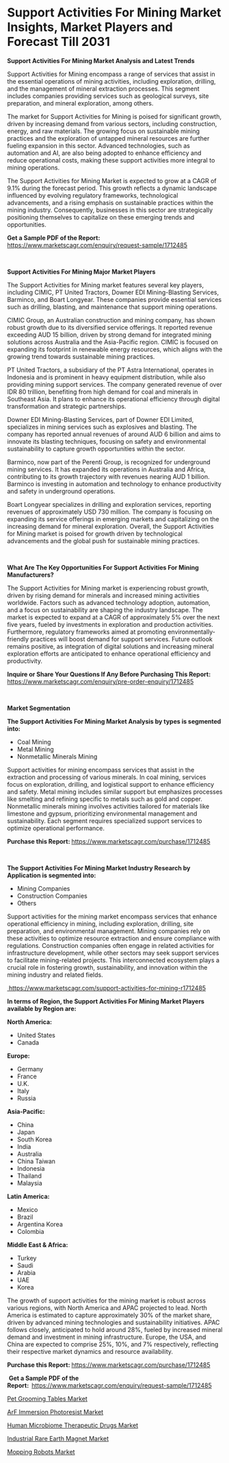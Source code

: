 <p><h1>Support Activities For Mining Market Insights, Market Players and Forecast Till 2031</h1></p><p><strong>Support Activities For Mining Market Analysis and Latest Trends</strong></p>
<p><p>Support Activities for Mining encompass a range of services that assist in the essential operations of mining activities, including exploration, drilling, and the management of mineral extraction processes. This segment includes companies providing services such as geological surveys, site preparation, and mineral exploration, among others.</p><p>The market for Support Activities for Mining is poised for significant growth, driven by increasing demand from various sectors, including construction, energy, and raw materials. The growing focus on sustainable mining practices and the exploration of untapped mineral resources are further fueling expansion in this sector. Advanced technologies, such as automation and AI, are also being adopted to enhance efficiency and reduce operational costs, making these support activities more integral to mining operations.</p><p>The Support Activities for Mining Market is expected to grow at a CAGR of 9.1% during the forecast period. This growth reflects a dynamic landscape influenced by evolving regulatory frameworks, technological advancements, and a rising emphasis on sustainable practices within the mining industry. Consequently, businesses in this sector are strategically positioning themselves to capitalize on these emerging trends and opportunities.</p></p>
<p><strong>Get a Sample PDF of the Report:&nbsp;</strong> <a href="https://www.marketscagr.com/enquiry/request-sample/1712485?utm_campaign=1573&utm_medium=2&utm_source=Github&utm_content=ia&utm_term=22102024&utm_id=support-activities-for-mining">https://www.marketscagr.com/enquiry/request-sample/1712485</a></p>
<p>&nbsp;</p>
<p><strong>Support Activities For Mining Major Market Players</strong></p>
<p><p>The Support Activities for Mining market features several key players, including CIMIC, PT United Tractors, Downer EDI Mining-Blasting Services, Barminco, and Boart Longyear. These companies provide essential services such as drilling, blasting, and maintenance that support mining operations.</p><p>CIMIC Group, an Australian construction and mining company, has shown robust growth due to its diversified service offerings. It reported revenue exceeding AUD 15 billion, driven by strong demand for integrated mining solutions across Australia and the Asia-Pacific region. CIMIC is focused on expanding its footprint in renewable energy resources, which aligns with the growing trend towards sustainable mining practices.</p><p>PT United Tractors, a subsidiary of the PT Astra International, operates in Indonesia and is prominent in heavy equipment distribution, while also providing mining support services. The company generated revenue of over IDR 80 trillion, benefiting from high demand for coal and minerals in Southeast Asia. It plans to enhance its operational efficiency through digital transformation and strategic partnerships.</p><p>Downer EDI Mining-Blasting Services, part of Downer EDI Limited, specializes in mining services such as explosives and blasting. The company has reported annual revenues of around AUD 6 billion and aims to innovate its blasting techniques, focusing on safety and environmental sustainability to capture growth opportunities within the sector.</p><p>Barminco, now part of the Perenti Group, is recognized for underground mining services. It has expanded its operations in Australia and Africa, contributing to its growth trajectory with revenues nearing AUD 1 billion. Barminco is investing in automation and technology to enhance productivity and safety in underground operations.</p><p>Boart Longyear specializes in drilling and exploration services, reporting revenues of approximately USD 730 million. The company is focusing on expanding its service offerings in emerging markets and capitalizing on the increasing demand for mineral exploration. Overall, the Support Activities for Mining market is poised for growth driven by technological advancements and the global push for sustainable mining practices.</p></p>
<p>&nbsp;</p>
<p><strong>What Are The Key Opportunities For Support Activities For Mining Manufacturers?</strong></p>
<p><p>The Support Activities for Mining market is experiencing robust growth, driven by rising demand for minerals and increased mining activities worldwide. Factors such as advanced technology adoption, automation, and a focus on sustainability are shaping the industry landscape. The market is expected to expand at a CAGR of approximately 5% over the next five years, fueled by investments in exploration and production activities. Furthermore, regulatory frameworks aimed at promoting environmentally-friendly practices will boost demand for support services. Future outlook remains positive, as integration of digital solutions and increasing mineral exploration efforts are anticipated to enhance operational efficiency and productivity.</p></p>
<p><strong>Inquire or Share Your Questions If Any Before Purchasing This Report:</strong> <a href="https://www.marketscagr.com/enquiry/pre-order-enquiry/1712485?utm_campaign=1573&utm_medium=2&utm_source=Github&utm_content=ia&utm_term=22102024&utm_id=support-activities-for-mining">https://www.marketscagr.com/enquiry/pre-order-enquiry/1712485</a></p>
<p>&nbsp;</p>
<p><strong>Market Segmentation</strong></p>
<p><strong>The Support Activities For Mining Market Analysis by types is segmented into:</strong></p>
<p><ul><li>Coal Mining</li><li>Metal Mining</li><li>Nonmetallic Minerals Mining</li></ul></p>
<p><p>Support activities for mining encompass services that assist in the extraction and processing of various minerals. In coal mining, services focus on exploration, drilling, and logistical support to enhance efficiency and safety. Metal mining includes similar support but emphasizes processes like smelting and refining specific to metals such as gold and copper. Nonmetallic minerals mining involves activities tailored for materials like limestone and gypsum, prioritizing environmental management and sustainability. Each segment requires specialized support services to optimize operational performance.</p></p>
<p><strong>Purchase this Report:&nbsp;</strong><a href="https://www.marketscagr.com/purchase/1712485?utm_campaign=1573&utm_medium=2&utm_source=Github&utm_content=ia&utm_term=22102024&utm_id=support-activities-for-mining">https://www.marketscagr.com/purchase/1712485</a></p>
<p>&nbsp;</p>
<p><strong>The Support Activities For Mining Market Industry Research by Application is segmented into:</strong></p>
<p><ul><li>Mining Companies</li><li>Construction Companies</li><li>Others</li></ul></p>
<p><p>Support activities for the mining market encompass services that enhance operational efficiency in mining, including exploration, drilling, site preparation, and environmental management. Mining companies rely on these activities to optimize resource extraction and ensure compliance with regulations. Construction companies often engage in related activities for infrastructure development, while other sectors may seek support services to facilitate mining-related projects. This interconnected ecosystem plays a crucial role in fostering growth, sustainability, and innovation within the mining industry and related fields.</p></p>
<p><a href="https://www.marketscagr.com/support-activities-for-mining-r1712485?utm_campaign=1573&utm_medium=2&utm_source=Github&utm_content=ia&utm_term=22102024&utm_id=support-activities-for-mining">&nbsp;https://www.marketscagr.com/support-activities-for-mining-r1712485</a></p>
<p><strong>In terms of Region, the Support Activities For Mining Market Players available by Region are:</strong></p>
<p>
    <p> <strong> North America: </strong>
        <ul>
            <li>United States</li>
            <li>Canada</li>
        </ul>
        </p> 
    <p> <strong> Europe: </strong>
        <ul>
            <li>Germany</li>
            <li>France</li>
            <li>U.K.</li>
            <li>Italy</li>
            <li>Russia</li>
        </ul>
        </p> 
    <p> <strong> Asia-Pacific: </strong>
        <ul>
            <li>China</li>
            <li>Japan</li>
            <li>South Korea</li>
            <li>India</li>
            <li>Australia</li>
            <li>China Taiwan</li>
            <li>Indonesia</li>
            <li>Thailand</li>
            <li>Malaysia</li>
        </ul>
        </p> 
    <p> <strong> Latin America: </strong>
        <ul>
            <li>Mexico</li>
            <li>Brazil</li>
            <li>Argentina Korea</li>
            <li>Colombia</li>
        </ul>
        </p> 
    <p> <strong> Middle East & Africa: </strong>
        <ul>
            <li>Turkey</li>
            <li>Saudi</li>
            <li>Arabia</li>
            <li>UAE</li>
            <li>Korea</li>
        </ul>
    </p>
    </p>
<p><p>The growth of support activities for the mining market is robust across various regions, with North America and APAC projected to lead. North America is estimated to capture approximately 30% of the market share, driven by advanced mining technologies and sustainability initiatives. APAC follows closely, anticipated to hold around 28%, fueled by increased mineral demand and investment in mining infrastructure. Europe, the USA, and China are expected to comprise 25%, 10%, and 7% respectively, reflecting their respective market dynamics and resource availability.</p></p>
<p><strong>Purchase this Report: </strong><a href="https://www.marketscagr.com/purchase/1712485?utm_campaign=1573&utm_medium=2&utm_source=Github&utm_content=ia&utm_term=22102024&utm_id=support-activities-for-mining">https://www.marketscagr.com/purchase/1712485</a></p>
<p>&nbsp;<strong>Get a Sample PDF of the Report:&nbsp;&nbsp;</strong><a href="https://www.marketscagr.com/enquiry/request-sample/1712485?utm_campaign=1573&utm_medium=2&utm_source=Github&utm_content=ia&utm_term=22102024&utm_id=support-activities-for-mining">https://www.marketscagr.com/enquiry/request-sample/1712485</a></p>
<p><strong></strong></p>
<p><p><a href="https://issuu.com/reportprime-2/docs/pet-grooming-tables-market-size-203_82f07aa4510e84?utm_campaign=1573&utm_medium=2&utm_source=Github&utm_content=ia&utm_term=22102024&utm_id=support-activities-for-mining">Pet Grooming Tables Market</a></p><p><a href="https://www.linkedin.com/pulse/arf-immersion-photoresist-market-size-segmentation-trends-growth-end9e?utm_campaign=1573&utm_medium=2&utm_source=Github&utm_content=ia&utm_term=22102024&utm_id=support-activities-for-mining">ArF Immersion Photoresist Market</a></p><p><a href="https://www.linkedin.com/pulse/exploring-human-microbiome-therapeutic-drugs-market-dynamics-jshef?utm_campaign=1573&utm_medium=2&utm_source=Github&utm_content=ia&utm_term=22102024&utm_id=support-activities-for-mining">Human Microbiome Therapeutic Drugs Market</a></p><p><a href="https://www.linkedin.com/pulse/key-drivers-industrial-rare-earth-magnet-market-trends-future-hhj9e?utm_campaign=1573&utm_medium=2&utm_source=Github&utm_content=ia&utm_term=22102024&utm_id=support-activities-for-mining">Industrial Rare Earth Magnet Market</a></p><p><a href="https://issuu.com/reportprime-2/docs/mopping-robots-market-size-2030.ppt_7fbc6dabbb0d89?utm_campaign=1573&utm_medium=2&utm_source=Github&utm_content=ia&utm_term=22102024&utm_id=support-activities-for-mining">Mopping Robots Market</a></p></p>